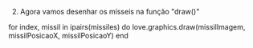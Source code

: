 
2. Agora vamos desenhar os mísseis na função "draw()"

for index, missil in ipairs(missiles) do
      love.graphics.draw(missilImagem, missilPosicaoX, missilPosicaoY)
    end

    